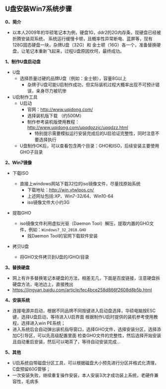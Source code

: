 ## U盘安装Win7系统步骤

**0、简介**
- 以本人2009年的华硕笔记本为例，硬盘1G，ddr2的2G内存条，现硬盘已经被折腾安装双系统，
系统运行缓慢卡顿，且概率性异常断电、蓝屏等，现有128G固态硬盘一块，杂牌U盘（32G）和
金士顿（16G）各一个，准备替换硬盘，让笔记本重新飞起来，过程U盘原因坎坷，最终成功。

**1、制作U盘启动盘**
- U盘
  - 选择质量过硬的品牌U盘（例如：金士顿），容量8G以上
    - 杂牌子U盘可能U启制作成功，但实际装机过程大概率出现不可预计错误，亲身尽力被坑惨
- U启制作工具
  - U启动
    - 官网：http://www.uqidong.com/
    - 选择装机版下载 （约500M）
    - 制作参考装机版使用教程：http://www.uqidong.com/upqdpzzjc/upqdzz.html
      - 特别提示需要模拟运行安装完成后的U启验证完整性，同时注意不要选择执行
  - U盘制作OK后，可以查看包含两个目录：GHO和ISO，后续安装主要使用GHO子目录
 
**2、Win7镜像**
- 下载ISO
  - 直接上windows网站下载32位的iso镜像文件，尽量找原始系统
    - 下载地址：http://win.ytwlpos.cn/
    - 上述网址包括:XP、Win7-32/64、Win10-64
    - iso镜像文件大小约3G
- 提取GHO
  - iso镜像文件利用虚拟光驱（Daemon Tool）解压，提取内置的GHO文件，例如：`Windows7_32_2018.GHO`
    - 找Daemon Tool的官网下载软件安装
    
- 拷贝U盘
  - 将GHO文件拷贝到U盘的/GHO/目录
  
 **3、替换硬盘**
 - 网上有许多替换笔记本硬盘的方法，相差无几，下面是百度链接，注意硬盘拆硬盘方法，电池边上，直接拽出
  - https://jingyan.baidu.com/article/fec4bce258d866f2608d8b5b.html

**4、安装系统**
- 连接电源并启动，根据不同品牌不同按键进入启动盘选择，华硕电脑按ESC键，选择U盘启动，等待进入U启界面
根据制作U启时提供的装机参考使用教程，选择进入win PE系统；
- 进入系统后会自动弹出装机指导窗口，选择GHO文件，选择安装分区，选择添加C引导区，可以先高级配置里面
检查GHO文件的完整性，然后选择开始安装且自动重启安装，然后可以喝茶了，等待自动安装完成...

**5、其他**
- U启系统自带磁盘分区工具，可以根据磁盘大小预先进行分区并格式化清理，C盘预留60G管够；
- 一次安装失败，继续重复操作安装，本人安装3次才成功装上系统，老硬件兼容性，毛病多
